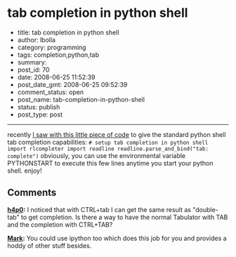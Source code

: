 # tab completion in python shell

- title: tab completion in python shell
- author: lbolla
- category: programming
- tags: completion,python,tab
- summary: 
- post_id: 70
- date: 2008-06-25 11:52:39
- post_date_gmt: 2008-06-25 09:52:39
- comment_status: open
- post_name: tab-completion-in-python-shell
- status: publish
- post_type: post

----------------

recently [I saw with this little piece of code][1] to give the standard python shell tab completion capabilities: `# setup tab completion in python shell import rlcompleter import readline readline.parse_and_bind("tab: complete")` obviously, you can use the environmental variable PYTHONSTART to execute this few lines anytime you start your python shell. enjoy!

   [1]: http://groups.google.com/group/comp.lang.python/browse_thread/thread/b1f19db3f69cd8ce#

## Comments

**[h4p0](#50 "2009-12-27 01:57:05"):** I noticed that with CTRL+tab I can get the same result as "double-tab" to get completion. Is there a way to have the normal Tabulator with TAB and the completion with CTRL+TAB?

**[Mark](#51 "2010-01-04 10:17:17"):** You could use ipython too which does this job for you and provides a hoddy of other stuff besides.

